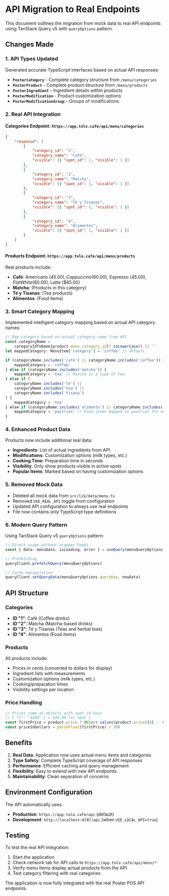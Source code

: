 # API Migration to Real Endpoints

This document outlines the migration from mock data to real API endpoints using TanStack Query v5 with `queryOptions` pattern.

## Changes Made

### 1. API Types Updated

Generated accurate TypeScript interfaces based on actual API responses:

- **`PosterCategory`** - Complete category structure from `/menu/categories`
- **`PosterProduct`** - Complete product structure from `/menu/products`
- **`PosterIngredient`** - Ingredient details within products
- **`PosterModification`** - Product customization options
- **`PosterModificationGroup`** - Groups of modifications

### 2. Real API Integration

#### Categories Endpoint: `https://app.tolo.cafe/api/menu/categories`

```json
{
	"response": [
		{
			"category_id": "1",
			"category_name": "Café",
			"visible": [{ "spot_id": 1, "visible": 1 }]
		},
		{
			"category_id": "2",
			"category_name": "Matcha",
			"visible": [{ "spot_id": 1, "visible": 1 }]
		},
		{
			"category_id": "3",
			"category_name": "Té y Tisanas",
			"visible": [{ "spot_id": 1, "visible": 1 }]
		},
		{
			"category_id": "4",
			"category_name": "Alimentos",
			"visible": [{ "spot_id": 1, "visible": 1 }]
		}
	]
}
```

#### Products Endpoint: `https://app.tolo.cafe/api/menu/products`

Real products include:

- **Café**: Americano ($45.00), Cappuccino ($60.00), Espresso ($45.00), Flat White ($60.00), Latte ($65.00)
- **Matcha**: (Products in this category)
- **Té y Tisanas**: (Tea products)
- **Alimentos**: (Food items)

### 3. Smart Category Mapping

Implemented intelligent category mapping based on actual API category names:

```typescript
// Map category based on actual category name from API
const categoryName =
	categoryIdToName[product.menu_category_id]?.toLowerCase() || ''
let mappedCategory: MenuItem['category'] = 'coffee' // default

if (categoryName.includes('café') || categoryName.includes('coffee')) {
	mappedCategory = 'coffee'
} else if (categoryName.includes('matcha')) {
	mappedCategory = 'tea' // Matcha is a type of tea
} else if (
	categoryName.includes('té') ||
	categoryName.includes('tea') ||
	categoryName.includes('tisana')
) {
	mappedCategory = 'tea'
} else if (categoryName.includes('alimento') || categoryName.includes('food')) {
	mappedCategory = 'pastries' // Food items mapped to pastries for now
}
```

### 4. Enhanced Product Data

Products now include additional real data:

- **Ingredients**: List of actual ingredients from API
- **Modifications**: Customization options (milk types, etc.)
- **Cooking Time**: Preparation time in seconds
- **Visibility**: Only show products visible in active spots
- **Popular Items**: Marked based on having customization options

### 5. Removed Mock Data

- Deleted all mock data from `src/lib/data/menu.ts`
- Removed `USE_REAL_API` toggle from configuration
- Updated API configuration to always use real endpoints
- File now contains only TypeScript type definitions

### 6. Modern Query Pattern

Using TanStack Query v5 `queryOptions` pattern:

```typescript
// Direct usage without wrapper hooks
const { data: menuData, isLoading, error } = useQuery(menuQueryOptions)

// Prefetching
queryClient.prefetchQuery(menuQueryOptions)

// Cache manipulation
queryClient.setQueryData(menuQueryOptions.queryKey, newData)
```

## API Structure

### Categories

- **ID "1"**: Café (Coffee drinks)
- **ID "2"**: Matcha (Matcha-based drinks)
- **ID "3"**: Té y Tisanas (Teas and herbal teas)
- **ID "4"**: Alimentos (Food items)

### Products

All products include:

- Prices in cents (converted to dollars for display)
- Ingredient lists with measurements
- Customization options (milk types, etc.)
- Cooking/preparation times
- Visibility settings per location

### Price Handling

```typescript
// Prices come as objects with spot_id keys
// { "1": "4500" } = $45.00 for spot 1
const firstPrice = product.price ? Object.values(product.price)[0] : '0'
const priceInDollars = parseFloat(firstPrice) / 100
```

## Benefits

1. **Real Data**: Application now uses actual menu items and categories
2. **Type Safety**: Complete TypeScript coverage of API responses
3. **Performance**: Efficient caching and query management
4. **Flexibility**: Easy to extend with new API endpoints
5. **Maintainability**: Clean separation of concerns

## Environment Configuration

The API automatically uses:

- **Production**: `https://app.tolo.cafe/api` (default)
- **Development**: `http://localhost:8787/api` (when `USE_LOCAL_API=true`)

## Testing

To test the real API integration:

1. Start the application
2. Check network tab for API calls to `https://app.tolo.cafe/api/menu/*`
3. Verify menu items display actual products from the API
4. Test category filtering with real categories

The application is now fully integrated with the real Poster POS API endpoints.
